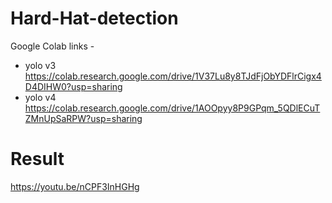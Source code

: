 # Hard-Hat-detection
Google Colab links -
- yolo v3 https://colab.research.google.com/drive/1V37Lu8y8TJdFjObYDFlrCigx4D4DIHW0?usp=sharing
- yolo v4 https://colab.research.google.com/drive/1AOOpyy8P9GPqm_5QDlECuTZMnUpSaRPW?usp=sharing

# Result 
https://youtu.be/nCPF3InHGHg

